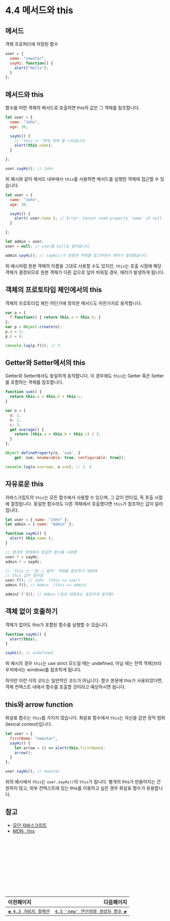 # 4.4 메서드와 this
## 메서드
객체 프로퍼티에 저장된 함수
```javascript
user = {
  name: "newstar",
  sayHi: function() {
    alert("Hello");
  }
};
```

## 메서드와 this
함수를 어떤 객체의 메서드로 호출하면 this의 값은 그 객체를 참조합니다.
```javascript
let user = {
  name: "John",
  age: 30,

  sayHi() {
    // 'this'는 '현재 객체'를 나타냅니다.
    alert(this.name);
  }

};

user.sayHi(); // John
```
위 예시와 같이 메서드 내부에서 `this`를 사용하면 메서드를 실행한 객체에 접근할 수 있습니다.

```javascript
let user = {
  name: "John",
  age: 30,

  sayHi() {
    alert( user.name ); // Error: Cannot read property 'name' of null
  }

};

let admin = user;
user = null; // user를 null로 덮어씁니다.

admin.sayHi(); // sayHi()가 엉뚱한 객체를 참고하면서 에러가 발생했습니다.
```
위 예시처럼 원본 객체의 이름을 그대로 사용할 수도 있지만, `this`는 호출 시점에 해당 객체가 결정되므로 원본 객체가 다른 값으로 덮어 씌워질 경우, 에러가 발생하게 됩니다.

## 객체의 프로토타입 체인에서의 this
객체의 프로토타입 체인 어딘가에 정의한 메서드도 마찬가지로 동작합니다.

```javascript
var o = {
  f:function() { return this.a + this.b; }
};
var p = Object.create(o);
p.a = 1;
p.b = 4;

console.log(p.f()); // 5
```

## Getter와 Setter에서의 this
Getter와 Setter에서도 동일하게 동작합니다. 이 경우에도 `this`는 Getter 혹은 Setter를 포함하는 객체를 참조합니다.

```javascript
function sum() {
  return this.a + this.b + this.c;
}

var o = {
  a: 1,
  b: 2,
  c: 3,
  get average() {
    return (this.a + this.b + this.c) / 3;
  }
};

Object.defineProperty(o, 'sum', {
    get: sum, enumerable: true, configurable: true});

console.log(o.average, o.sum); // 2, 6
```

## 자유로운 this
자바스크립트의 `this`는 모든 함수에서 사용할 수 있으며, 그 값이 런타임, 즉 호출 시점에 결정됩니다. 동일한 함수라도 다른 객체에서 호출했다면 `this`가 참조하는 값이 달라집니다.

```javascript
let user = { name: "John" };
let admin = { name: "Admin" };

function sayHi() {
  alert( this.name );
}

// 별개의 객체에서 동일한 함수를 사용함
user.f = sayHi;
admin.f = sayHi;

// 'this'는 '점(.) 앞의' 객체를 참조하기 때문에
// this 값이 달라짐
user.f(); // John  (this == user)
admin.f(); // Admin  (this == admin)

admin['f'](); // Admin (점과 대괄호는 동일하게 동작함)
```

## 객체 없이 호출하기
객체가 없어도 this가 포함된 함수를 실행할 수 있습니다.
```javascript
function sayHi() {
  alert(this);
}

sayHi(); // undefined
```
위 예시의 경우 `this`는 use strict 모드일 때는 undefined, 아닐 때는 전역 객체(브라우저에서는 window)를 참조하게 됩니다.

하지만 이런 식의 코드는 일반적인 코드가 아닙니다. 함수 본문에 this가 사용되었다면, 객체 컨텍스트 내에서 함수를 호출할 것이라고 예상하시면 됩니다.

## this와 arrow function
화살표 함수는 `this`를 가지지 않습니다. 화살표 함수에서 `this`는 자신을 감싼 정적 범위(lexical context)입니다.

```javascript
let user = {
  firstName: "newstar",
  sayHi() {
    let arrow = () => alert(this.firstName);
    arrow();
  }
};

user.sayHi(); // newstar
```
위의 예시에서 `this`는 `user.sayHi()`의 `this`가 됩니다.
별개의 this가 만들어지는 건 원하지 않고, 외부 컨텍스트에 있는 this를 이용하고 싶은 경우 화살표 함수가 유용합니다.

## 참고
- [모던 자바스크립트](https://ko.javascript.info/object-methods)
- [MDN : this](https://developer.mozilla.org/ko/docs/Web/JavaScript/Reference/Operators/this)   

　   
　   
　   
　   
　   
---   
|이전페이지|다음페이지|
|:---|---:|
|[`◀ 4.3 가비지 컬렉션`](./4.3_garbage-collection.md#43-가비지-컬렉션)|[`4.5 'new' 연산자와 생성자 함수 ▶`](./4.5_constructor-new.md#45-new-연산자와-생성자-함수)|
